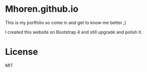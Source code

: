 # Mhoren.github.io

This is my portfolio so come in and get to know me better ;)

I created this website on Bootstrap 4 and still upgrade and polish it.

# License
MIT

